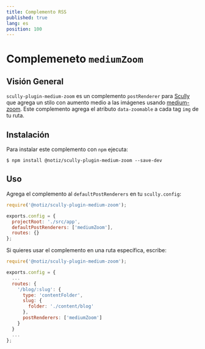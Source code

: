 ```yaml
---
title: Complemento RSS
published: true
lang: es
position: 100
---
```


# Complemeneto `mediumZoom`

<div class="docs-link_table">
  <a class="homepage" href="https://github.com/notiz-dev/scully-plugins"></a>
  <a class="repository" href="https://github.com/notiz-dev/scully-plugins/tree/master/plugins/medium-zoom"></a>
</div>

## Visión General

`scully-plugin-medium-zoom` es un complemento `postRenderer` para [Scully](http://scully.io/) que agrega un stilo con aumento medio a las imágenes usando [medium-zoom](https://github.com/francoischalifour/medium-zoom). Este complemento agrega el atributo `data-zoomable` a cada tag `img` de tu ruta.

## Instalación

Para instalar este complemento con `npm` ejecuta:

```
$ npm install @notiz/scully-plugin-medium-zoom --save-dev
```

## Uso

Agrega el complemento al `defaultPostRenderers` en tu `scully.config`:

```js
require('@notiz/scully-plugin-medium-zoom');

exports.config = {
  projectRoot: './src/app',
  defaultPostRenderers: ['mediumZoom'],
  routes: {}
};
```

Si quieres usar el complemento en una ruta específica, escribe:

```js
require('@notiz/scully-plugin-medium-zoom');

exports.config = {
  ...
  routes: {
    '/blog/:slug': {
      type: 'contentFolder',
      slug: {
        folder: './content/blog'
      },
      postRenderers: ['mediumZoom']
    }
  }
  ...
};
```
